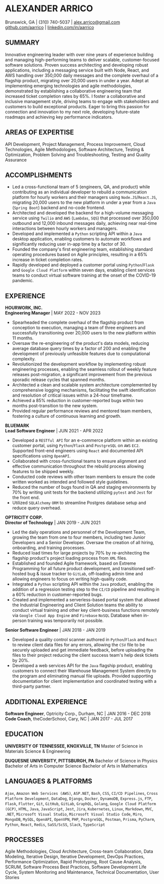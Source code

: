 # ALEXANDER ARRICO

Brunswick, GA | (310) 740-5037 | alex.arrico@gmail.com  
[github.com/aarrico](https://github.com/aarrico) | [linkedin.com/in/aarrico](https://www.linkedin.com/in/aarrico)

## SUMMARY

Innovative engineering leader with over nine years of experience building and managing high-performing teams to deliver scalable, customer-focused software solutions. Proven success architecting and developing robust applications, including a messaging service built with Node, React, and AWS handling over 350,000 daily messages and the complete overhaul of a flagship product, migrating over 20,000 users in under a year. Adept at implementing emerging technologies and agile methodologies, demonstrated by establishing a collaborative engineering team that increased ticket completion rates by 65%. I foster a collaborative and inclusive management style, driving teams to engage with stakeholders and customers to build exceptional products. Eager to bring this passion for connection and innovation to my next role, developing future-state roadmaps and achieving key performance indicators.

## AREAS OF EXPERTISE

API Development, Project Management, Process Improvement, Cloud Technologies, Agile Methodologies, Software Architecture, Testing & Optimization, Problem Solving and Troubleshooting, Testing and Quality Assurance

## ACCOMPLISHMENTS

*   Led a cross-functional team of 5 (engineers, QA, and product) while contributing as an individual developer to rebuild a communication platform for hourly workers and their managers using `Node.JS`/`React.JS`, migrating 20,000 users to the new platform in under a year from a `Java` (`Spring Boot`) backend and no-code frontend.
*   Architected and developed the backend for a high-volume messaging service using `Twilio` and `AWS` (`Lambdas`, `SQS`) that processed over 350,000 outbound and 12,000 inbound messages daily, achieving near real-time interactions between hourly workers and managers.
*   Developed and implemented a `Python` scripting API within a `Java` desktop application, enabling customers to automate workflows and significantly reducing user in-app time by a factor of 30.
*   Founded the company's first engineering team, establishing standard operating procedures based on Agile principles, resulting in a 65% increase in ticket completion rates.
*   Rapidly developed and deployed a customer portal using `Python`/`Flask` and `Google Cloud Platform` within seven days, enabling client services teams to conduct virtual software training at the onset of the COVID-19 pandemic.

## EXPERIENCE

**HOURWORK, INC.**  
**Engineering Manager** | MAY 2022 - NOV 2023  

*   Spearheaded the complete overhaul of the flagship product from conception to execution, managing a team of three engineers and successfully transitioning over 20,000 users to the new platform within 11 months.
*   Oversaw the re-engineering of the product's data models, reducing average database query times by a factor of 200 and enabling the development of previously unfeasible features due to computational complexity.
*   Revolutionized the development workflow by implementing robust engineering processes, enabling the seamless rollout of weekly feature releases post-migration, a significant improvement from the previous sporadic release cycles that spanned months.
*   Architected a clean and scalable system architecture complemented by comprehensive logging mechanisms, facilitating the swift identification and resolution of critical issues within a 24-hour timeframe.
*   Achieved a 85% reduction in customer-reported bugs within two months post-transition to the new system.
*   Provided regular performance reviews and mentored team members, fostering a culture of continuous learning and growth.

**BLUEMARK**  
**Lead Software Engineer** | JUN 2021 - APR 2022  

*   Developed a `RESTful API` for an e-commerce platform within an existing customer portal, using `Python`/`Flask` and `PostgreSQL` on `AWS` `EC2`. Supported front-end engineers using `React` and documented API specifications using `OpenAPI`.
*   Collaborated with cross-functional teams to ensure alignment and effective communication throughout the rebuild process allowing features to be shipped weekly.
*   Conducted code reviews with other team members to ensure the code written worked as intended and followed style guidelines.
*   Reduced the number of bugs found in QA and staging environments by 70% by writing unit tests for the backend utilizing `pytest` and `Jest` for the front end.
*   Utilized `SQLAlchemy` `ORM` to streamline Postgres database setup and reduce query overhead.

**OPTRICITY CORP.**  
**Director of Technology** | JAN 2019 - JUN 2021  

*   Led the daily operations and personnel of the Development Team, growing the team from one to four members, including two Junior Developers and a Senior Developer. Oversaw the creation of all hiring, onboarding, and training processes.
*   Reduced load times for large projects by 70% by re-architecting the flagship product's project loading process from `XML` files.
*   Established and founded Agile framework, based on Extreme Programming for all future product development, and transitioned self-hosted bug & issue tracker to `GitLab`, off-loading admin time and allowing engineers to focus on writing high-quality code.
*   Integrated a `Python` scripting API within the `Java` product, enabling the addition of a regression testing step to the `CI/CD` pipeline and resulting in a 60% reduction in customer-reported bugs.
*   Created and implemented a serverless-based portal system that allowed the Industrial Engineering and Client Solution teams the ability to conduct virtual training and other key client-business functions remotely via `Google Cloud App Engine` and `Firebase` `NoSQL` Database when in-person training was temporarily not possible.

**Senior Software Engineer** | JAN 2018 - JAN 2019  

*   Developed a quality control scanner authored in `Python`/`Flask` and `React` to review client data files for any errors, allowing the `CSV` file to be securely uploaded and get immediate feedback, before uploading the files to their project reducing the client success team's help desk tickets by 20%.
*   Developed a web services API for the `Java` flagship product, enabling customers to connect their Warehouse Management System directly to the program and eliminating manual file uploads. Provided supporting documentation for client implementation and coordinated testing with a third-party partner.

## ADDITIONAL EXPERIENCE

**Software Engineer**, Optricity Corp., Durham, NC | JAN 2016 - DEC 2018  
**Code Coach**, theCoderSchool, Cary, NC | JAN 2017 - JUL 2017

## EDUCATION

**UNIVERSITY OF TENNESSEE, KNOXVILLE, TN**
Master of Science in Materials Science & Engineering

**DUQUESNE UNIVERSITY, PITTSBURGH, PA**
Bachelor of Science in Physics
Bachelor of Arts in Computer Science
Bachelor of Arts in Mathematics

## LANGUAGES & PLATFORMS

`Ajax`, `Amazon Web Services (AWS)`, `ASP.NET`, `Bash`, `CSS`, `CI/CD Pipelines`, `Cross Platform Development`, `DataDog`, `Django`, `Docker`, `DynamoDB`, `Express.js`, `FTP`, `Flask`, `Flutter`, `Git`, `GitHub`, `GitLab`, `GraphQL`, `Golang`, `Google Cloud Platform (GCP)`, `HTML`, `Java`, `JavaScript`, `Jest`, `Jira`, `Kubernetes`, `Linux`, `Markdown`, `MVC`, `.NET`, `Microsoft Visual Studio`, `Microsoft Visual Studio Code`, `Miro`, `MongoDB`, `MySQL`, `OpenAPI`, `OpenVPN`, `PHP`, `PostgreSQL`, `Postman`, `Prisma`, `PyCharm`, `Python`, `React`, `Redis`, `SaSS/ScSS`, `Slack`, `TypeScript`

## PROCESSES

Agile Methodologies, Cloud Architecture, Cross-team Collaboration, Data Modeling, Iterative Design, Iterative Development, DevOps Practices, Performance Optimization, Rapid Prototyping, Root Cause Analysis, SCRUM, Software Process Best Practices, Software Development Life Cycle, System Monitoring and Maintenance, Technical Documentation, User Stories
